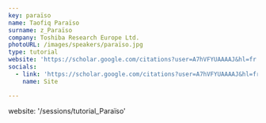 ```yaml
---
key: paraïso
name: Taofiq Paraïso
surname: z_Paraïso
company: Toshiba Research Europe Ltd.
photoURL: /images/speakers/paraïso.jpg
type: tutorial
website: 'https://scholar.google.com/citations?user=A7hVFYUAAAAJ&hl=fr'
socials:
  - link: 'https://scholar.google.com/citations?user=A7hVFYUAAAAJ&hl=fr'
    name: Site

---
```

website: '/sessions/tutorial_Paraïso'
